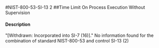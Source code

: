 #NIST-800-53-SI-13 2
##Time Limit On Process Execution Without Supervision
#### Description
"[Withdrawn: Incorporated into SI-7 (16)]."
No information found for the combination of standard NIST-800-53 and control SI-13 (2)
